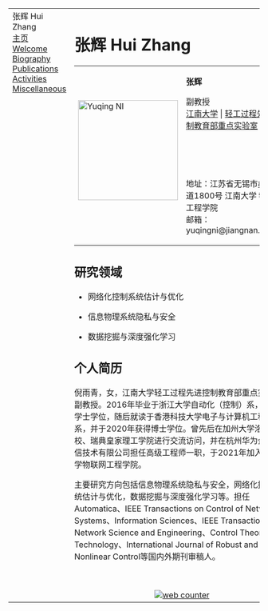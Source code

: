 <!DOCTYPE html PUBLIC "-//W3C//DTD XHTML 1.1//EN"
  "http://www.w3.org/TR/xhtml11/DTD/xhtml11.dtd">
<html xmlns="http://www.w3.org/1999/xhtml" xml:lang="en">
<head>
<meta name="generator" content="jemdoc, see http://jemdoc.jaboc.net/" />
<meta http-equiv="Content-Type" content="text/html;charset=utf-8" />
<link rel="stylesheet" href="jemdoc.css" type="text/css" />
<title></title>
</head>
<body>
<table summary="Table for page layout." id="tlayout">
<tr valign="top">
<td id="layout-menu">
<div class="menu-category">张辉 Hui Zhang</div>
<div class="menu-item"><a href="index.html" class="current">主页</a></div>
<div class="menu-item"><a href="wel.html">Welcome</a></div>
<div class="menu-item"><a href="bio.html">Biography</a></div>
<div class="menu-item"><a href="pub.html">Publications</a></div>
<div class="menu-item"><a href="act.html">Activities</a></div>
<div class="menu-item"><a href="misc.html">Miscellaneous</a></div>
</td>
<td id="layout-content">
<div id="toptitle">
<h1>张辉 Hui Zhang</h1>
</div>  
<table class="imgtable"><tr><td>
<img src="" alt="Yuqing NI" width="200px" />&nbsp;</td>
<td align="left"><p><b>张辉</b></p>
<p>副教授<br />
<a href="https://www.jiangnan.edu.cn/index.htm">江南大学</a> | <a href="http://apcli.jiangnan.edu.cn/">轻工过程先进控制教育部重点实验室</a><br /></p>
<br />
<br />
<br />
<p>地址：江苏省无锡市蠡湖大道1800号 江南大学 物联网工程学院<br />
邮箱：yuqingni@jiangnan.edu.cn</p>
</td></tr></table>
  
  
<h2>研究领域</h2>
<ul><li>网络化控制系统估计与优化</li></ul>
<ul><li>信息物理系统隐私与安全</li></ul>
<ul><li>数据挖掘与深度强化学习</li></ul> 

<h2>个人简历</h2>
倪雨青，女，江南大学轻工过程先进控制教育部重点实验室副教授。2016年毕业于浙江大学自动化（控制）系，获工学学士学位，随后就读于香港科技大学电子与计算机工程学系，并于2020年获得博士学位。曾先后在加州大学洛杉矶分校、瑞典皇家理工学院进行交流访问，并在杭州华为企业通信技术有限公司担任高级工程师一职，于2021年加入江南大学物联网工程学院。

主要研究方向包括信息物理系统隐私与安全，网络化控制系统估计与优化，数据挖掘与深度强化学习等。担任Automatica、IEEE Transactions on Control of Network Systems、Information Sciences、IEEE Transactions on Network Science and Engineering、Control Theory and Technology、International Journal of Robust and Nonlinear Control等国内外期刊审稿人。
<br />
<br />
<br />
<div align="center">
<!-- hitwebcounter Code START -->
<a href="https://www.hitwebcounter.com" target="_blank">
<img src="https://hitwebcounter.com/counter/counter.php?page=7868091&style=0006&nbdigits=6&type=page&initCount=55" title="Free Counter" Alt="web counter"   border="0" /></a>          
</div>
  
<div id="footer">
<div id="footer-text">
</div>
</div>
</td>
</tr>
</table>
</body>
</html>
